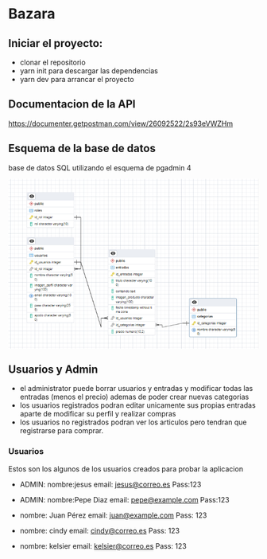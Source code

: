 # Bazara

## Iniciar el proyecto:

- clonar el repositorio
- yarn init para descargar las dependencias
- yarn dev para arrancar el proyecto



## Documentacion de la API

https://documenter.getpostman.com/view/26092522/2s93eVWZHm



## Esquema de la base de datos

 base de datos SQL  utilizando el esquema de pgadmin 4

<img src="src/assets/esquemaSQL.png" alt="esquema base de datos" style="display: block; margin: 0 auto"/>

## Usuarios y Admin

- el administrator puede borrar usuarios y entradas y modificar todas las entradas (menos el precio) ademas de poder crear nuevas categorias
- los usuarios registrados podran editar unicamente sus propias entradas aparte de modificar su perfil y realizar compras
- los usuarios no registrados podran ver los articulos pero tendran que registrarse para comprar.





### Usuarios

Estos son los algunos de los usuarios creados para probar la aplicacion 

- ADMIN: nombre:jesus email: jesus@correo.es Pass:123
- ADMIN: nombre:Pepe Diaz email: pepe@example.com Pass:123

- nombre: Juan Pérez email: juan@example.com Pass: 123
- nombre: cindy   email: cindy@correo.es Pass: 123
- nombre: kelsier email: kelsier@correo.es Pass: 123